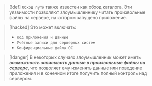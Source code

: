 
> [!def] 
> `Обход пути` также известен как обход каталога. Эти уязвимости позволяют злоумышленнику читать произвольные файлы на сервере, на котором запущено приложение.

> [!hacked] 
> Это может включать:
> - `Код приложения и данные`
> - `Учётные записи для серверных систем`
> - `Конфиденциальные файлы ОС`

> [!danger] 
> В некоторых случаях злоумышленник может иметь ***возможность записывать данные в произвольные файлы на сервере***, что позволяет ему изменять данные или поведение приложения и в конечном итоге получить полный контроль над сервером.
> 
